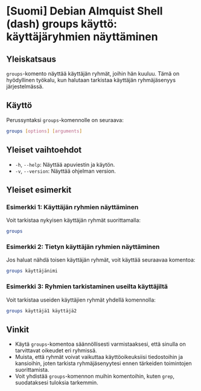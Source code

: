 # [Suomi] Debian Almquist Shell (dash) groups käyttö: käyttäjäryhmien näyttäminen

## Yleiskatsaus
`groups`-komento näyttää käyttäjän ryhmät, joihin hän kuuluu. Tämä on hyödyllinen työkalu, kun halutaan tarkistaa käyttäjän ryhmäjäsenyys järjestelmässä.

## Käyttö
Perussyntaksi `groups`-komennolle on seuraava:

```bash
groups [options] [arguments]
```

## Yleiset vaihtoehdot
- `-h`, `--help`: Näyttää apuviestin ja käytön.
- `-v`, `--version`: Näyttää ohjelman version.

## Yleiset esimerkit
### Esimerkki 1: Käyttäjän ryhmien näyttäminen
Voit tarkistaa nykyisen käyttäjän ryhmät suorittamalla:

```bash
groups
```

### Esimerkki 2: Tietyn käyttäjän ryhmien näyttäminen
Jos haluat nähdä toisen käyttäjän ryhmät, voit käyttää seuraavaa komentoa:

```bash
groups käyttäjänimi
```

### Esimerkki 3: Ryhmien tarkistaminen useilta käyttäjiltä
Voit tarkistaa useiden käyttäjien ryhmät yhdellä komennolla:

```bash
groups käyttäjä1 käyttäjä2
```

## Vinkit
- Käytä `groups`-komentoa säännöllisesti varmistaaksesi, että sinulla on tarvittavat oikeudet eri ryhmissä.
- Muista, että ryhmät voivat vaikuttaa käyttöoikeuksiisi tiedostoihin ja kansioihin, joten tarkista ryhmäjäsenyytesi ennen tärkeiden toimintojen suorittamista.
- Voit yhdistää `groups`-komennon muihin komentoihin, kuten `grep`, suodataksesi tuloksia tarkemmin.